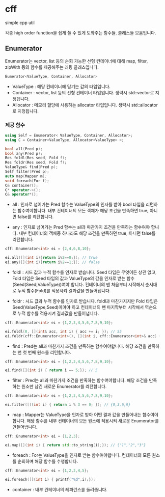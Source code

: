 # cff
simple cpp util

각종 high order function을 쉽게 쓸 수 있게 도와주는 함수들, 클래스들 모음입니다.

## Enumerator

Enumerator는 vector, list 등의 순회 가능한 선형 컨테이너에 대해 map, filter, zipWith 등의 함수를 제공해주는 래핑 클래스입니다.

```C++
Eumerator<ValueType, Container, Allocator>
```

- ValueType : 해당 컨테이너에 담기는 값의 타입입니다.
- Container : vector, list 등의 선형 컨테이너 타입입니다. 생략시 std::vector로 지정됩니다.
- Allocator : 메모리 할당에 사용하는 allocator 타입입니다. 생략시 std::allocator로 지정됩니다.

### 제공 함수

```C++
using Self = Enumerator< ValueType, Container, Allocator>;
using C = Container<ValueType, Allocator<ValueType> >;

bool all(Pred p);
bool any(Pred p);
Res foldl(Res seed, Fold f);
Res foldr(Res seed, Fold f);
ValueType& find(Pred p);
Self filter(Pred p);
auto map(Mapper m);
void foreach(For f);
C& container();
C* operator->();
C& operator*();
```

- all : 인자로 넘어가는 Pred 함수는 ValueType의 인자를 받아 bool 타입을 리턴하는 함수여야합니다. 내부 컨테이너의 모든 객체가 해당 조건을 만족하면 true, 아니면 false를 리턴합니다.

- any : 인자로 넘어가는 Pred 함수는 all과 마찬가지 조건을 만족하는 함수여야 합니다. 내부 컨테이너의 객체중 하나라도 해당 조건을 만족하면 true, 아니면 false를 리턴합니다.

```C++
cff::Enumerator<int> ei = {2,4,6,8,10};

ei.all([](int i){return i%2==0;}); // true
ei.any([](int i){return i%2==1;}); // false
```

- foldl : 시드 값과 누적 함수를 인자로 받습니다. Seed 타입은 무엇이든 상관 없고, Fold 타입은 Seed 타입의 값과 ValueType의 값을 인자로 받는 함수(Seed(Seed,ValueType))여야 합니다. 컨테이너의 맨 처음부터 시작해서 순서대로 누적 함수(Fold)를 적용시켜 결과값을 만들어냅니다.

- foldr : 시드 값과 누적 함수를 인자로 받습니다. foldl과 마찬가지지만 Fold 타입은 Seed(ValueType,Seed)이야야 하고 컨테이너의 맨 마지막부터 시작해서 역순으로 누적 함수를 적용시켜 결과값을 만들어냅니다.

```C++
cff::Enumerator<int> ei = {1,2,3,4,5,6,7,8,9,10};

ei.foldl(0, [](int& acc, int i) { acc += i; }); // 55
ei.foldr(cff::Enumerator<int>(), [](int i, cff::Enumerator<int>& acc) { acc->push_back(i); }); // {10,9,8,7,6,5,4,3,2,1}
```

- find : Pred는 all과 마찬가지 조건을 만족하는 함수여야합니다. 해당 조건을 만족하는 맨 첫 번째 원소를 리턴합니다. 

```C++
cff::Enumerator<int> ei = {1,2,3,4,5,6,7,8,9,10};

ei.find([](int i) { return i == 5;}); // 5
```

- filter : Pred는 all과 마찬가지 조건을 만족하는 함수여야합니다. 해당 조건을 만족하는 원소만 남긴 새로운 Enumerator를 리턴합니다.

```C++
cff::Enumerator<int> ei = {1,2,3,4,5,6,7,8,9,10};

ei.filter([](int i) { return i % 3 == 0; }); // {0,3,6,9}
```

- map : Mapper는 ValueType을 인자로 받아 어떤 결과 값을 만들어내는 함수여야합니다. 해당 함수를 내부 컨테이너의 모든 원소에 적용시켜 새로운 Enumerator를 만들어냅니다.

```C++
cff::Enumerator<int> ei = {1,2,3};

ei.map([](int i) { return std::to_string(i);}); // {"1","2","3"}
```

- foreach : For는 ValueType을 인자로 받는 함수여야합니다. 컨테이너의 모든 원소를 순회하며 해당 함수를 수행합니다.

```C++
cff::Enumerator<int> ei = {1,2,3,4,5};

ei.foreach([](int i) { printf("%d",i);});
```

- container : 내부 컨테이너의 레퍼런스를 돌려줍니다.

